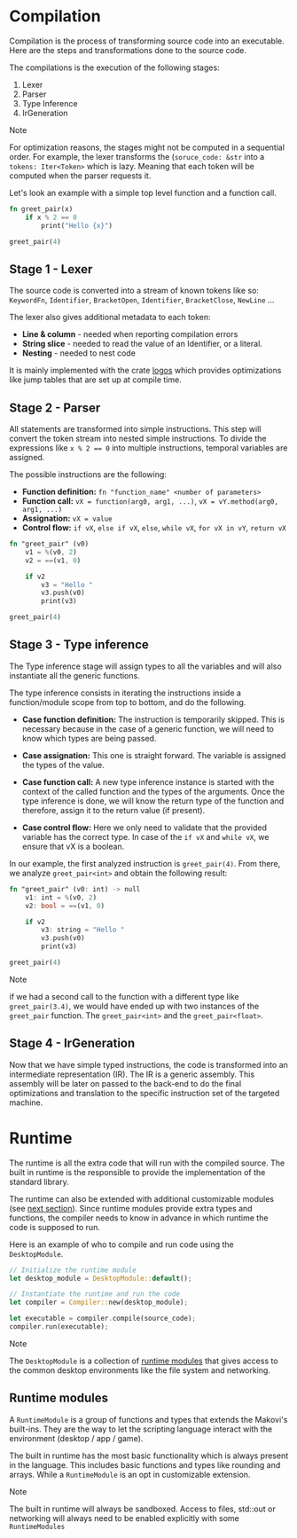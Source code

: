 # Compilation
Compilation is the process of transforming source code into an executable. Here are the steps and transformations done to the source code.

The compilations is the execution of the following stages:
1. Lexer
1. Parser
1. Type Inference
1. IrGeneration

> [!Note]
> For optimization reasons, the stages might not be computed in a sequential order. For example, the lexer transforms the (`soruce_code: &str` into a `tokens: Iter<Token>` which is lazy. Meaning that each token will be computed when the parser requests it.

Let's look an example with a simple top level function and a function call.
```rust
fn greet_pair(x)
    if x % 2 == 0
        print("Hello {x}")

greet_pair(4)
```

## Stage 1 - Lexer
The source code is converted into a stream of known tokens like so:
`KeywordFn`, `Identifier`, `BracketOpen`, `Identifier`, `BracketClose`, `NewLine` ...

The lexer also gives additional metadata to each token:
- **Line & column** - needed when reporting compilation errors
- **String slice** - needed to read the value of an Identifier, or a literal.
- **Nesting** - needed to nest code

It is mainly implemented with the crate [logos](https://github.com/maciejhirsz/logos) which provides optimizations like jump tables that are set up at compile time.

## Stage 2 - Parser
All statements are transformed into simple instructions. This step will convert the token stream into nested simple instructions. To divide the expressions like `x % 2 == 0` into multiple instructions, temporal variables are assigned.

The possible instructions are the following:
- **Function definition:** `fn "function_name" <number of parameters>`
- **Function call:** `vX = function(arg0, arg1, ...)`, `vX = vY.method(arg0, arg1, ...)`
- **Assignation:** `vX = value`
- **Control flow:**
`if vX`, `else if vX`, `else`, `while vX`, `for vX in vY`, `return vX`
```rust
fn "greet_pair" (v0)
    v1 = %(v0, 2)
    v2 = ==(v1, 0)

    if v2
        v3 = "Hello "
        v3.push(v0)
        print(v3)

greet_pair(4)
```

## Stage 3 - Type inference
The Type inference stage will assign types to all the variables and will also instantiate all the generic functions.

The type inference consists in iterating the instructions inside a function/module scope from top to bottom, and do the following.

- **Case function definition:**
The instruction is temporarily skipped. This is necessary because in the case of a generic function, we will need to know which types are being passed.

- **Case assignation:**
This one is straight forward. The variable is assigned the types of the value.

- **Case function call:**
A new type inference instance is started with the context of the called function and the types of the arguments. Once the type inference is done, we will know the return type of the function and therefore, assign it to the return value (if present).

- **Case control flow:**
Here we only need to validate that the provided variable has the correct type. In case of the `if vX` and `while vX`, we ensure that vX is a boolean.

In our example, the first analyzed instruction is `greet_pair(4)`. From there, we analyze `greet_pair<int>` and obtain the following result:

```rust
fn "greet_pair" (v0: int) -> null
    v1: int = %(v0, 2)
    v2: bool = ==(v1, 0)

    if v2
        v3: string = "Hello "
        v3.push(v0)
        print(v3)

greet_pair(4)
```
> [!Note]
> if we had a second call to the function with a different type like `greet_pair(3.4)`,
> we would have ended up with two instances of the `greet_pair` function.
> The `greet_pair<int>` and the `greet_pair<float>`.


## Stage 4 - IrGeneration
Now that we have simple typed instructions, the code is transformed into an intermediate representation (IR). The IR is a generic assembly. This assembly will be later on passed to the back-end to do the final optimizations and translation to the specific instruction set of the targeted machine.

# Runtime
The runtime is all the extra code that will run with the compiled source. The built in runtime is the responsible to provide the implementation of the standard library.

The runtime can also be extended with additional customizable modules (see [next section](#runtime-modules)). Since runtime modules provide extra types and functions, the compiler needs to know in advance in which runtime the code is supposed to run.

Here is an example of who to compile and run code using the `DesktopModule`.

```rust
// Initialize the runtime module
let desktop_module = DesktopModule::default();

// Instantiate the runtime and run the code
let compiler = Compiler::new(desktop_module);

let executable = compiler.compile(source_code);
compiler.run(executable);
```

> [!Note]
> The `DesktopModule` is a collection of [runtime modules](#runtime-modules) that gives access to the common desktop environments like the file system and networking.


## Runtime modules
A `RuntimeModule` is a group of functions and types that extends the Makovi's built-ins. They are the way to let the scripting language interact with the environment (desktop / app / game).

The built in runtime has the most basic functionality which is always present in the language. This includes basic functions and types like rounding and arrays. While a `RuntimeModule` is an opt in customizable extension.

> [!Note]
> The built in runtime will always be sandboxed. Access to files, std::out or networking will always need to be enabled explicitly with some `RuntimeModules`
